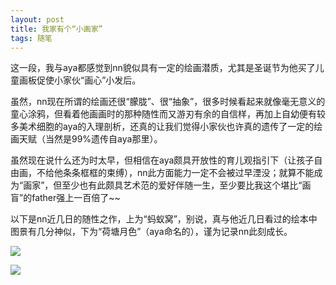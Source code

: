 ```yaml
---
layout: post
title: 我家有个“小画家”
tags: 随笔
---
```


这一段，我与aya都感觉到nn貌似具有一定的绘画潜质，尤其是圣诞节为他买了儿童画板促使小家伙“画心”小发后。

虽然，nn现在所谓的绘画还很“朦胧”、很“抽象”，很多时候看起来就像毫无意义的童心涂鸦，但看着他画画时的那种随性而又游刃有余的自信样，再加上自幼便有较多美术细胞的aya的入理剖析，还真的让我们觉得小家伙也许真的遗传了一定的绘画天赋（当然是99%遗传自aya那里）。

虽然现在说什么还为时太早，但相信在aya颇具开放性的育儿观指引下（让孩子自由画，不给他条条框框的束缚），nn此方面能力一定不会被过早湮没；就算不能成为“画家”，但至少也有此颇具艺术范的爱好伴随一生，至少要比我这个堪比“画盲”的father强上一百倍了~~

以下是nn近几日的随性之作，上为“蚂蚁窝”，别说，真与他近几日看过的绘本中图景有几分神似，下为“荷塘月色”（aya命名的），谨为记录nn此刻成长。

![](http://ohfv138uq.bkt.clouddn.com/xiaohuajia1.jpg-700)

![](http://ohfv138uq.bkt.clouddn.com/xiaohuajia2.jpg-700)

